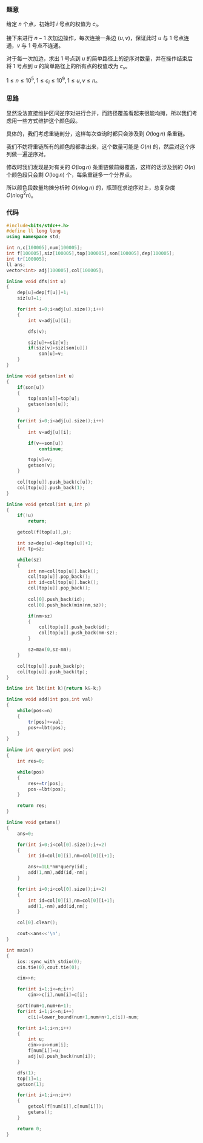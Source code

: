 ### 题意

给定 $n$ 个点，初始时 $i$ 号点的权值为 $c_i$。

接下来进行 $n-1$ 次加边操作，每次连接一条边 $(u,v)$，保证此时 $u$ 与 $1$ 号点连通，$v$ 与 $1$ 号点不连通。

对于每一次加边，求出 $1$ 号点到 $u$ 的简单路径上的逆序对数量，并在操作结束后将 $1$ 号点到 $u$ 的简单路径上的所有点的权值改为 $c_v$。

$1 \le n \le 10^5,1 \le c_i \le 10^9,1 \le u,v \le n$。

### 思路

显然没法直接维护区间逆序对进行合并，而路径覆盖看起来很能均摊，所以我们考虑用一些方式维护这个颜色段。

具体的，我们考虑重链剖分，这样每次查询时都只会涉及到 $O(\log n)$ 条重链。

我们不妨将重链所有的颜色段都拿出来，这个数量可能是 $O(n)$ 的，然后对这个序列做一遍逆序对。

修改时我们发现是对有关的 $O(\log n)$ 条重链做前缀覆盖，这样的话涉及到的 $O(n)$ 个颜色段只会剩 $O(\log n)$ 个，每条重链多一个分界点。

所以颜色段数量均摊分析时 $O(n \log n)$ 的，瓶颈在求逆序对上，总复杂度 $O(n \log^2 n)$。

### 代码

```cpp
#include<bits/stdc++.h>
#define ll long long
using namespace std;

int n,c[100005],num[100005];
int f[100005],siz[100005],top[100005],son[100005],dep[100005];
int tr[100005];
ll ans;
vector<int> adj[100005],col[100005];

inline void dfs(int u)
{
    dep[u]=dep[f[u]]+1;
    siz[u]=1;

    for(int i=0;i<adj[u].size();i++)
    {
        int v=adj[u][i];

        dfs(v);

        siz[u]+=siz[v];
        if(siz[v]>siz[son[u]])
            son[u]=v;
    }
}

inline void getson(int u)
{
    if(son[u])
    {
        top[son[u]]=top[u];
        getson(son[u]);
    }

    for(int i=0;i<adj[u].size();i++)
    {
        int v=adj[u][i];

        if(v==son[u])
            continue;

        top[v]=v;
        getson(v);
    }

    col[top[u]].push_back(c[u]);
    col[top[u]].push_back(1);
}

inline void getcol(int u,int p)
{
    if(!u)
        return;

    getcol(f[top[u]],p);

    int sz=dep[u]-dep[top[u]]+1;
    int tp=sz;

    while(sz)
    {
        int nm=col[top[u]].back();
        col[top[u]].pop_back();
        int id=col[top[u]].back();
        col[top[u]].pop_back();
        
        col[0].push_back(id);
        col[0].push_back(min(nm,sz));

        if(nm>sz)
        {
            col[top[u]].push_back(id);
            col[top[u]].push_back(nm-sz);
        }

        sz=max(0,sz-nm);
    }

    col[top[u]].push_back(p);
    col[top[u]].push_back(tp);
}

inline int lbt(int k){return k&-k;}

inline void add(int pos,int val)
{
    while(pos<=n)
    {
        tr[pos]+=val;
        pos+=lbt(pos);
    }
}

inline int query(int pos)
{
    int res=0;

    while(pos)
    {
        res+=tr[pos];
        pos-=lbt(pos);
    }

    return res;
}

inline void getans()
{
    ans=0;

    for(int i=0;i<col[0].size();i+=2)
    {
        int id=col[0][i],nm=col[0][i+1];

        ans+=1LL*nm*query(id);
        add(1,nm),add(id,-nm);
    }

    for(int i=0;i<col[0].size();i+=2)
    {
        int id=col[0][i],nm=col[0][i+1];
        add(1,-nm),add(id,nm);
    }

    col[0].clear();

    cout<<ans<<'\n';
}

int main()
{
    ios::sync_with_stdio(0);
    cin.tie(0),cout.tie(0);

    cin>>n;

    for(int i=1;i<=n;i++)
        cin>>c[i],num[i]=c[i];

    sort(num+1,num+n+1);
    for(int i=1;i<=n;i++)
        c[i]=lower_bound(num+1,num+n+1,c[i])-num;

    for(int i=1;i<n;i++)
    {
        int u;
        cin>>u>>num[i];
        f[num[i]]=u;
        adj[u].push_back(num[i]);
    }

    dfs(1);
    top[1]=1;
    getson(1);

    for(int i=1;i<n;i++)
    {
        getcol(f[num[i]],c[num[i]]);
        getans();
    }

    return 0;
}
```
